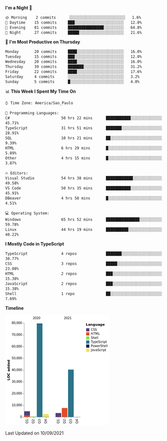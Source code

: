 <!--START_SECTION:waka-->
**I'm a Night 🦉** 

```text
🌞 Morning    2 commits      ░░░░░░░░░░░░░░░░░░░░░░░░░   1.6% 
🌆 Daytime    15 commits     ███░░░░░░░░░░░░░░░░░░░░░░   12.0% 
🌃 Evening    81 commits     ████████████████░░░░░░░░░   64.8% 
🌙 Night      27 commits     █████░░░░░░░░░░░░░░░░░░░░   21.6%

```
📅 **I'm Most Productive on Thursday** 

```text
Monday       20 commits     ████░░░░░░░░░░░░░░░░░░░░░   16.0% 
Tuesday      15 commits     ███░░░░░░░░░░░░░░░░░░░░░░   12.0% 
Wednesday    20 commits     ████░░░░░░░░░░░░░░░░░░░░░   16.0% 
Thursday     39 commits     ███████░░░░░░░░░░░░░░░░░░   31.2% 
Friday       22 commits     ████░░░░░░░░░░░░░░░░░░░░░   17.6% 
Saturday     4 commits      ░░░░░░░░░░░░░░░░░░░░░░░░░   3.2% 
Sunday       5 commits      █░░░░░░░░░░░░░░░░░░░░░░░░   4.0%

```


📊 **This Week I Spent My Time On** 

```text
⌚︎ Time Zone: America/Sao_Paulo

💬 Programming Languages: 
C#                       50 hrs 22 mins      ███████████░░░░░░░░░░░░░░   45.71% 
TypeScript               31 hrs 51 mins      ███████░░░░░░░░░░░░░░░░░░   28.91% 
SQL                      10 hrs 21 mins      ██░░░░░░░░░░░░░░░░░░░░░░░   9.39% 
HTML                     6 hrs 29 mins       █░░░░░░░░░░░░░░░░░░░░░░░░   5.89% 
Other                    4 hrs 15 mins       █░░░░░░░░░░░░░░░░░░░░░░░░   3.87%

🔥 Editors: 
Visual Studio            54 hrs 38 mins      ████████████░░░░░░░░░░░░░   49.58% 
VS Code                  50 hrs 35 mins      ███████████░░░░░░░░░░░░░░   45.91% 
DBeaver                  4 hrs 58 mins       █░░░░░░░░░░░░░░░░░░░░░░░░   4.51%

💻 Operating System: 
Windows                  65 hrs 52 mins      ███████████████░░░░░░░░░░   59.78% 
Linux                    44 hrs 19 mins      ██████████░░░░░░░░░░░░░░░   40.22%

```

**I Mostly Code in TypeScript** 

```text
TypeScript               4 repos             ███████░░░░░░░░░░░░░░░░░░   30.77% 
CSS                      3 repos             █████░░░░░░░░░░░░░░░░░░░░   23.08% 
HTML                     2 repos             ███░░░░░░░░░░░░░░░░░░░░░░   15.38% 
JavaScript               2 repos             ███░░░░░░░░░░░░░░░░░░░░░░   15.38% 
Shell                    1 repo              ██░░░░░░░░░░░░░░░░░░░░░░░   7.69%

```


**Timeline**

![Chart not found](https://raw.githubusercontent.com/jonhoffmam/jonhoffmam/master/charts/bar_graph.png) 


 Last Updated on 10/09/2021
<!--END_SECTION:waka-->
